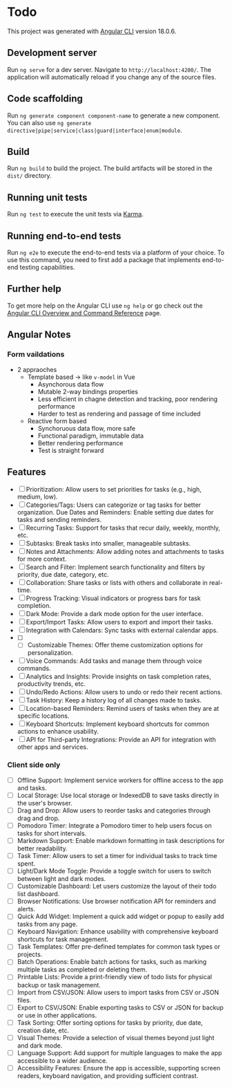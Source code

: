 # Todo

This project was generated with [Angular CLI](https://github.com/angular/angular-cli) version 18.0.6.

## Development server

Run `ng serve` for a dev server. Navigate to `http://localhost:4200/`. The application will automatically reload if you change any of the source files.

## Code scaffolding

Run `ng generate component component-name` to generate a new component. You can also use `ng generate directive|pipe|service|class|guard|interface|enum|module`.

## Build

Run `ng build` to build the project. The build artifacts will be stored in the `dist/` directory.

## Running unit tests

Run `ng test` to execute the unit tests via [Karma](https://karma-runner.github.io).

## Running end-to-end tests

Run `ng e2e` to execute the end-to-end tests via a platform of your choice. To use this command, you need to first add a package that implements end-to-end testing capabilities.

## Further help

To get more help on the Angular CLI use `ng help` or go check out the [Angular CLI Overview and Command Reference](https://angular.dev/tools/cli) page.

## Angular Notes

### Form vaildations

- 2 appraoches
    - Template based -> like `v-model` in Vue
        - Asynchorous data flow
        - Mutable 2-way bindings properties
        - Less efficient in chagne detection and tracking, poor rendering performance
        - Harder to test as rendering and passage of time included
    - Reactive form based
        - Synchoruous data flow, more safe
        - Functional paradigm, immutable data
        - Better rendering performance
        - Test is straight forward


## Features
- [ ] Prioritization: Allow users to set priorities for tasks (e.g., high, medium, low).
- [ ] Categories/Tags: Users can categorize or tag tasks for better organization.
Due Dates and Reminders: Enable setting due dates for tasks and sending reminders.
- [ ] Recurring Tasks: Support for tasks that recur daily, weekly, monthly, etc.
- [ ] Subtasks: Break tasks into smaller, manageable subtasks.
- [ ] Notes and Attachments: Allow adding notes and attachments to tasks for more context.
- [ ] Search and Filter: Implement search functionality and filters by priority, due date, category, etc.
- [ ] Collaboration: Share tasks or lists with others and collaborate in real-time.
- [ ] Progress Tracking: Visual indicators or progress bars for task completion.
- [ ] Dark Mode: Provide a dark mode option for the user interface.
- [ ] Export/Import Tasks: Allow users to export and import their tasks.
- [ ] Integration with Calendars: Sync tasks with external calendar apps.
- [ ] - [ ] Customizable Themes: Offer theme customization options for personalization.
- [ ] Voice Commands: Add tasks and manage them through voice commands.
- [ ] Analytics and Insights: Provide insights on task completion rates, productivity trends, etc.
- [ ] Undo/Redo Actions: Allow users to undo or redo their recent actions.
- [ ] Task History: Keep a history log of all changes made to tasks.
- [ ] Location-based Reminders: Remind users of tasks when they are at specific locations.
- [ ] Keyboard Shortcuts: Implement keyboard shortcuts for common actions to enhance usability.
- [ ] API for Third-party Integrations: Provide an API for integration with other apps and services.

### Client side only
- [ ] Offline Support: Implement service workers for offline access to the app and tasks.
- [ ] Local Storage: Use local storage or IndexedDB to save tasks directly in the user's browser.
- [ ] Drag and Drop: Allow users to reorder tasks and categories through drag and drop.
- [ ] Pomodoro Timer: Integrate a Pomodoro timer to help users focus on tasks for short intervals.
- [ ] Markdown Support: Enable markdown formatting in task descriptions for better readability.
- [ ] Task Timer: Allow users to set a timer for individual tasks to track time spent.
- [ ] Light/Dark Mode Toggle: Provide a toggle switch for users to switch between light and dark modes.
- [ ] Customizable Dashboard: Let users customize the layout of their todo list dashboard.
- [ ] Browser Notifications: Use browser notification API for reminders and alerts.
- [ ] Quick Add Widget: Implement a quick add widget or popup to easily add tasks from any page.
- [ ] Keyboard Navigation: Enhance usability with comprehensive keyboard shortcuts for task management.
- [ ] Task Templates: Offer pre-defined templates for common task types or projects.
- [ ] Batch Operations: Enable batch actions for tasks, such as marking multiple tasks as completed or deleting them.
- [ ] Printable Lists: Provide a print-friendly view of todo lists for physical backup or task management.
- [ ] Import from CSV/JSON: Allow users to import tasks from CSV or JSON files.
- [ ] Export to CSV/JSON: Enable exporting tasks to CSV or JSON for backup or use in other applications.
- [ ] Task Sorting: Offer sorting options for tasks by priority, due date, creation date, etc.
- [ ] Visual Themes: Provide a selection of visual themes beyond just light and dark mode.
- [ ] Language Support: Add support for multiple languages to make the app accessible to a wider audience.
- [ ] Accessibility Features: Ensure the app is accessible, supporting screen readers, keyboard navigation, and providing sufficient contrast.